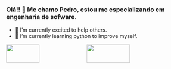 ### Olá!! 👋 Me chamo Pedro, estou me especializando em engenharia de sofware. 

- 🔭 I’m currently excited to help others.
- 🌱 I’m currently learning python to improve myself.

<div>
  <img width="42%" height="50px" src="https://github-readme-stats.vercel.app/api?username=PedrodosSantos37&show_icons=true&theme=tokyonight">
  <img width="48%" height="50px" src="https://github-readme-stats.vercel.app/api/top-langs/?username=PedrodosSantos37&layout=compact&theme=tokyonight">
</div>
